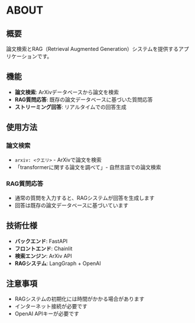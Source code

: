 # ABOUT

## 概要

論文検索とRAG（Retrieval Augmented Generation）システムを提供するアプリケーションです。

## 機能

- **論文検索**: ArXivデータベースから論文を検索
- **RAG質問応答**: 既存の論文データベースに基づいた質問応答
- **ストリーミング回答**: リアルタイムでの回答生成

## 使用方法

### 論文検索

- `arxiv: <クエリ>` - ArXivで論文を検索
- 「transformerに関する論文を調べて」- 自然言語での論文検索

### RAG質問応答

- 通常の質問を入力すると、RAGシステムが回答を生成します
- 回答は既存の論文データベースに基づいています

## 技術仕様

- **バックエンド**: FastAPI
- **フロントエンド**: Chainlit
- **検索エンジン**: ArXiv API
- **RAGシステム**: LangGraph + OpenAI

## 注意事項

- RAGシステムの初期化には時間がかかる場合があります
- インターネット接続が必要です
- OpenAI APIキーが必要です
